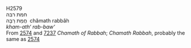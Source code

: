 <body>
  <p>H2579<br>  חמת רבּה  <br> חֲמַת רַבָּה  ‎  chămath rabbâh  <br><i>kham-ath‘</i> <i>rab-baw‘ </i><br>From <a href="h2574.htm">2574</a> and <a href="h7237.htm">7237</a>  <i>Chamath</i> <i>of</i> <i>Rabbah</i>; <i>Chamath</i> <i>Rabbah</i>, probably the same as <a href="h2574.htm">2574</a> <br></p>
 </body>